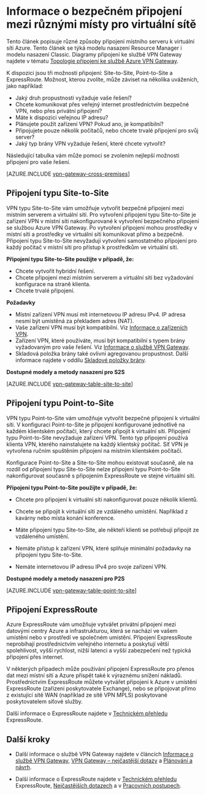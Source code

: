 <properties 
   pageTitle="Informace o bezpečném připojení mezi různými místy pro virtuální sítě | Microsoft Azure"
   description="Seznamte se s typy bezpečného připojení mezi různými místy pro virtuální sítě, včetně připojení typu Site-to-Site, Point-to-Site a ExpressRoute."
   services="vpn-gateway"
   documentationCenter="na"
   authors="cherylmc"
   manager="carmonm"
   editor="" />
<tags 
   ms.service="vpn-gateway"
   ms.devlang="na"
   ms.topic="get-started-article"
   ms.tgt_pltfrm="na"
   ms.workload="infrastructure-services"
   ms.date="05/16/2016"
   ms.author="cherylmc" />

# Informace o bezpečném připojení mezi různými místy pro virtuální sítě

Tento článek popisuje různé způsoby připojení místního serveru k virtuální síti Azure. Tento článek se týká modelu nasazení Resource Manager i modelu nasazení Classic. Diagramy připojení ke službě VPN Gateway najdete v tématu [Topologie připojení ke službě Azure VPN Gateway](vpn-gateway-topology.md).

K dispozici jsou tři možnosti připojení: Site-to-Site, Point-to-Site a ExpressRoute. Možnost, kterou zvolíte, může záviset na několika uváženích, jako například:


- Jaký druh propustnosti vyžaduje vaše řešení?
- Chcete komunikovat přes veřejný internet prostřednictvím bezpečné VPN, nebo přes privátní připojení?
- Máte k dispozici veřejnou IP adresu?
- Plánujete použít zařízení VPN? Pokud ano, je kompatibilní?
- Připojujete pouze několik počítačů, nebo chcete trvalé připojení pro svůj server?
- Jaký typ brány VPN vyžaduje řešení, které chcete vytvořit?

Následující tabulka vám může pomoci se zvolením nejlepší možnosti připojení pro vaše řešení.

[AZURE.INCLUDE [vpn-gateway-cross-premises](../../includes/vpn-gateway-cross-premises-include.md)]                                                                    

## Připojení typu Site-to-Site

VPN typu Site-to-Site vám umožňuje vytvořit bezpečné připojení mezi místním serverem a virtuální sítí. Pro vytvoření připojení typu Site-to-Site je zařízení VPN v místní síti nakonfigurované k vytvoření bezpečného připojení se službou Azure VPN Gateway. Po vytvoření připojení mohou prostředky v místní síti a prostředky ve virtuální síti komunikovat přímo a bezpečně. Připojení typu Site-to-Site nevyžadují vytvoření samostatného připojení pro každý počítač v místní síti pro přístup k prostředkům ve virtuální síti.

**Připojení typu Site-to-Site použijte v případě, že:**

- Chcete vytvořit hybridní řešení.
- Chcete připojení mezi místním serverem a virtuální sítí bez vyžadování konfigurace na straně klienta.
- Chcete trvalé připojení. 

**Požadavky**

- Místní zařízení VPN musí mít internetovou IP adresu IPv4. IP adresa nesmí být umístěná za překladem adres (NAT).
- Vaše zařízení VPN musí být kompatibilní. Viz [Informace o zařízeních VPN](vpn-gateway-about-vpn-devices.md). 
- Zařízení VPN, které používáte, musí být kompatibilní s typem brány vyžadovaným pro vaše řešení. Viz [Informace o službě VPN Gateway](vpn-gateway-about-vpngateways.md).
- Skladová položka brány také ovlivní agregovanou propustnost. Další informace najdete v oddílu [Skladové položky brány](vpn-gateway-about-vpngateways.md#gwsku). 

**Dostupné modely a metody nasazení pro S2S**

[AZURE.INCLUDE [vpn-gateway-table-site-to-site](../../includes/vpn-gateway-table-site-to-site-include.md)] 


## Připojení typu Point-to-Site

VPN typu Point-to-Site vám umožňuje vytvořit bezpečné připojení k virtuální síti. V konfiguraci Point-to-Site je připojení konfigurované jednotlivě na každém klientském počítači, který chcete připojit k virtuální síti. Připojení typu Point-to-Site nevyžaduje zařízení VPN. Tento typ připojení používá klienta VPN, kterého nainstalujete na každý klientský počítač. Síť VPN je vytvořena ručním spuštěním připojení na místním klientském počítači.

Konfigurace Point-to-Site a Site-to-Site mohou existovat současně, ale na rozdíl od připojení typu Site-to-Site nelze připojení typu Point-to-Site nakonfigurovat současně s připojením ExpressRoute ve stejné virtuální síti.

**Připojení typu Point-to-Site použijte v případě, že:**

- Chcete pro připojení k virtuální síti nakonfigurovat pouze několik klientů.

- Chcete se připojit k virtuální síti ze vzdáleného umístění. Například z kavárny nebo místa konání konference.

- Máte připojení typu Site-to-Site, ale někteří klienti se potřebují připojit ze vzdáleného umístění.

- Nemáte přístup k zařízení VPN, které splňuje minimální požadavky na připojení typu Site-to-Site.

- Nemáte internetovou IP adresu IPv4 pro svoje zařízení VPN.

**Dostupné modely a metody nasazení pro P2S**

[AZURE.INCLUDE [vpn-gateway-table-point-to-site](../../includes/vpn-gateway-table-point-to-site-include.md)] 

## Připojení ExpressRoute

Azure ExpressRoute vám umožňuje vytvářet privátní připojení mezi datovými centry Azure a infrastrukturou, která se nachází ve vašem umístění nebo v prostředí ve společném umístění. Připojení ExpressRoute neprobíhají prostřednictvím veřejného internetu a poskytují větší spolehlivost, vyšší rychlost, nižší latenci a vyšší zabezpečení než typická připojení přes internet.

V některých případech může používání připojení ExpressRoute pro přenos dat mezi místní sítí a Azure přispět také k výraznému snížení nákladů. Prostřednictvím ExpressRoute můžete vytvářet připojení k Azure v umístění ExpressRoute (zařízení poskytovatele Exchange), nebo se připojovat přímo z existující sítě WAN (například ze sítě VPN MPLS) poskytované poskytovatelem síťové služby.

Další informace o ExpressRoute najdete v [Technickém přehledu](../expressroute/expressroute-introduction.md) ExpressRoute.


## Další kroky

- Další informace o službě VPN Gateway najdete v článcích [Informace o službě VPN Gateway](vpn-gateway-about-vpngateways.md), [VPN Gateway – nejčastější dotazy](vpn-gateway-vpn-faq.md) a [Plánování a návrh](vpn-gateway-plan-design.md).

- Další informace o ExpressRoute najdete v [Technickém přehledu](../expressroute/expressroute-introduction.md) ExpressRoute, [Nejčastějších dotazech](../expressroute/expressroute-faqs.md) a v [Pracovních postupech](../expressroute/expressroute-workflows.md).







<!--HONumber=Jun16_HO2-->



